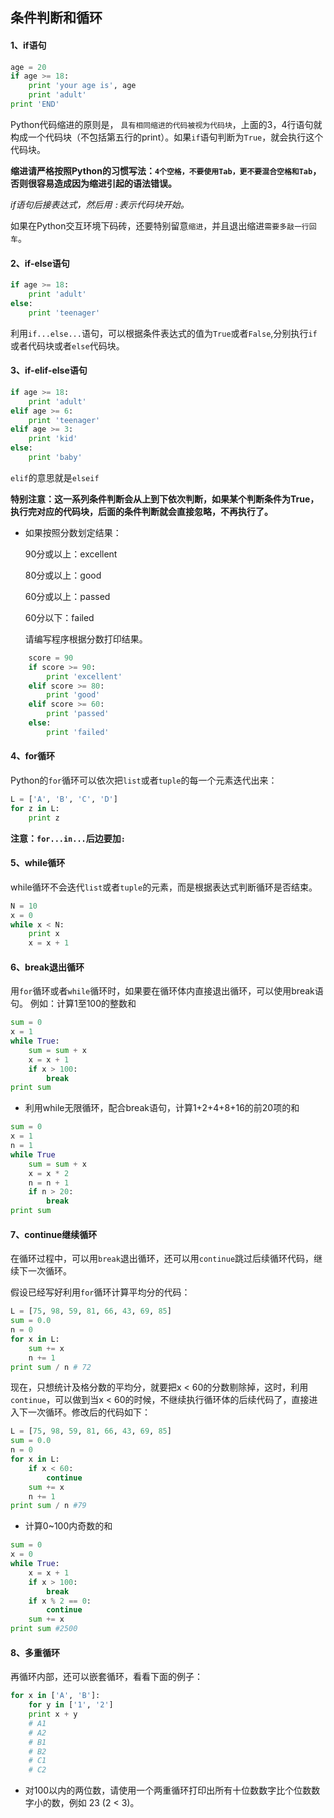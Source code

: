## 条件判断和循环

#### 1、if语句
```Python {.line-numbers}
age = 20
if age >= 18:
    print 'your age is', age
    print 'adult'
print 'END'
```
Python代码缩进的原则是， `具有相同缩进的代码被视为代码块`，上面的3，4行语句就构成一个代码块（不包括第五行的print）。如果`if`语句判断为`True`，就会执行这个代码块。

**缩进请严格按照Python的习惯写法：`4个空格，不要使用Tab，更不要混合空格和Tab`，否则很容易造成因为缩进引起的语法错误。**

*if语句后接表达式，然后用 `:`表示代码块开始。*

如果在Python交互环境下码砖，还要特别留意`缩进`，并且退出缩进`需要多敲一行回车`。

#### 2、if-else语句

```Python {.line-numbers}
if age >= 18:
    print 'adult'
else:
    print 'teenager'
```
利用`if...else...`语句，可以根据条件表达式的值为`True`或者`False`,分别执行`if`或者代码块或者`else`代码块。

#### 3、if-elif-else语句
```Python {.line-numbers}
if age >= 18:
    print 'adult'
elif age >= 6:
    print 'teenager'
elif age >= 3:
    print 'kid'
else:
    print 'baby'
```
`elif`的意思就是`elseif`

**特别注意：这一系列条件判断会从上到下依次判断，如果某个判断条件为True，执行完对应的代码块，后面的条件判断就会直接忽略，不再执行了。**

* 如果按照分数划定结果：

    90分或以上：excellent

    80分或以上：good

    60分或以上：passed

    60分以下：failed

    请编写程序根据分数打印结果。

```Python {.line-numbers}
    score = 90
    if score >= 90:
        print 'excellent'
    elif score >= 80:
        print 'good'
    elif score >= 60:
        print 'passed'
    else:
        print 'failed'
```

#### 4、for循环

Python的`for`循环可以依次把`list`或者`tuple`的每一个元素迭代出来：
```Python {.line-numbers}
L = ['A', 'B', 'C', 'D']
for z in L:
    print z
```
**注意：`for...in...`后边要加`:`**

#### 5、while循环
while循环不会迭代`list`或者`tuple`的元素，而是根据表达式判断循环是否结束。
```Python {.line-numbers}
N = 10
x = 0
while x < N:
    print x
    x = x + 1
```

#### 6、break退出循环
用`for`循环或者`while`循环时，如果要在循环体内直接退出循环，可以使用break语句。
例如：计算1至100的整数和
```Python {.line-numbers}
sum = 0
x = 1
while True:
    sum = sum + x
    x = x + 1
    if x > 100:
        break
print sum
```
* 利用while无限循环，配合break语句，计算1+2+4+8+16的前20项的和
```Python {.line-numbers}
sum = 0
x = 1
n = 1
while True
    sum = sum + x
    x = x * 2
    n = n + 1
    if n > 20:
        break
print sum
```

#### 7、continue继续循环
在循环过程中，可以用`break`退出循环，还可以用`continue`跳过后续循环代码，继续下一次循环。

假设已经写好利用`for`循环计算平均分的代码：
```Python {.line-numbers}
L = [75, 98, 59, 81, 66, 43, 69, 85]
sum = 0.0
n = 0
for x in L:
    sum += x
    n += 1
print sum / n # 72
```
现在，只想统计及格分数的平均分，就要把x < 60的分数剔除掉，这时，利用`continue`，可以做到当x < 60的时候，不继续执行循环体的后续代码了，直接进入下一次循环。修改后的代码如下：
```Python {.line-numbers}
L = [75, 98, 59, 81, 66, 43, 69, 85]
sum = 0.0
n = 0
for x in L:
    if x < 60:
        continue
    sum += x
    n += 1
print sum / n #79
```
* 计算0~100内奇数的和
``` Python {.line-numbers}
sum = 0
x = 0
while True:
    x = x + 1
    if x > 100:
        break
    if x % 2 == 0:
        continue
    sum += x
print sum #2500
```

#### 8、多重循环

再循环内部，还可以嵌套循环，看看下面的例子：
```Python {.line-numbers}
for x in ['A', 'B']:
    for y in ['1', '2']
    print x + y
    # A1
    # A2
    # B1
    # B2
    # C1
    # C2
```
* 对100以内的两位数，请使用一个两重循环打印出所有十位数数字比个位数数字小的数，例如 23 (2 < 3)。
